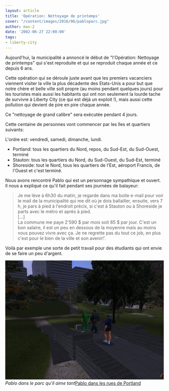```yaml
---
layout: article
title: 'Opération: Nettoyage de printemps'
cover: "/content/images/2016/06/pabloparc.jpg"
author: max-2
date: '2002-06-27 22:00:00'
tags:
- liberty-city
---
```


Aujourd'hui, la municipalité a annoncé le début de "l'Opération: Nettoyage de printemps" qui s'est reproduite et qui se reproduit chaque année et ce depuis 6 ans.

Cette opération qui se déroule juste avant que les premiers vacanciers viennent visiter la ville la plus décadente des Etats-Unis a pour but que notre chère et belle ville soit propre (au moins pendant quelques jours) pour les touristes mais aussi les habitants qui ont non seulement la lourde tache de survivre à Liberty City (ce qui est déjà un exploit !), mais aussi cette pollution qui devient de pire en pire chaque année.

Ce "nettoyage de grand calibre" sera exécutée pendant 4 jours.

Cette centaine de personnes vont commencer par les îles et quartiers suivants:

L'ordre est: vendredi, samedi, dimanche, lundi.

- Portland: tous les quartiers du Nord, repos, du Sud-Est, du Sud-Ouest, terminé
- Stauton: tous les quartiers du Nord, du Sud-Ouest, du Sud-Est, terminé
- Shoreside: tout le Nord, tous les quartiers de l'Est, aéroport Francis, de l'Ouest et c'est terminé.

Nous avons rencontré Pablo qui est un personnage sympathique et ouvert. Il nous a expliqué ce qu'il fait pendant ses journées de balayeur:

> Je me lève à 6h30 du matin, je regarde dans ma boite e-mail pour voir le mail de la municipalité qui me dit où je dois ballailler, ensuite, vers 7 h, je pars à pied à l'endroit précis, si c'est à Stauton ou à Shoreside je parts avec le métro et après à pied.  
> [...]  
> La commune me paye 2'590 $ par mois soit 85 $ par jour. C'est un bon salaire, il est un peu en dessous de la moyenne mais au moins vous pouvez vivre avec ça. Je ne regrette pas du tout ce job, en plus c'est pour le bien de la ville et son avenir!'.

Voilà par exemple une sorte de petit travail pour des étudiants qui ont envie de se faire un peu d'argent.

![Pablo dans le parc qu'il aime tant](/content/images/2016/06/pabloparc.jpg)
_Pablo dans le parc qu'il aime tant_[Pablo dans les rues de Portland](/content/images/2016/06/pabloportland.jpg)